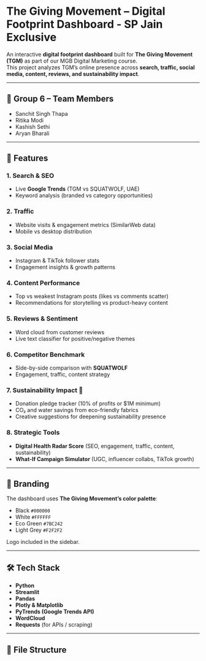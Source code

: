 # The Giving Movement – Digital Footprint Dashboard - SP Jain Exclusive

An interactive **digital footprint dashboard** built for **The Giving Movement (TGM)** as part of our MGB Digital Marketing course.  
This project analyzes TGM’s online presence across **search, traffic, social media, content, reviews, and sustainability impact**.  

---

## 👥 Group 6 – Team Members
- Sanchit Singh Thapa  
- Ritika Modi  
- Kashish Sethi  
- Aryan Bharali  

---

## 🚀 Features
### 1. Search & SEO
- Live **Google Trends** (TGM vs SQUATWOLF, UAE)
- Keyword analysis (branded vs category opportunities)

### 2. Traffic
- Website visits & engagement metrics (SimilarWeb data)
- Mobile vs desktop distribution

### 3. Social Media
- Instagram & TikTok follower stats  
- Engagement insights & growth patterns  

### 4. Content Performance
- Top vs weakest Instagram posts (likes vs comments scatter)  
- Recommendations for storytelling vs product-heavy content  

### 5. Reviews & Sentiment
- Word cloud from customer reviews  
- Live text classifier for positive/negative themes  

### 6. Competitor Benchmark
- Side-by-side comparison with **SQUATWOLF**  
- Engagement, traffic, content strategy  

### 7. Sustainability Impact 🌱
- Donation pledge tracker (10% of profits or $1M minimum)  
- CO₂ and water savings from eco-friendly fabrics  
- Creative suggestions for deepening sustainability presence  

### 8. Strategic Tools
- **Digital Health Radar Score** (SEO, engagement, traffic, content, sustainability)  
- **What-If Campaign Simulator** (UGC, influencer collabs, TikTok growth)

---

## 🎨 Branding
The dashboard uses **The Giving Movement’s color palette**:  
- Black `#000000`  
- White `#FFFFFF`  
- Eco Green `#7BC242`  
- Light Grey `#F2F2F2`  

Logo included in the sidebar.

---

## 🛠️ Tech Stack
- **Python**
- **Streamlit**
- **Pandas**
- **Plotly & Matplotlib**
- **PyTrends (Google Trends API)**
- **WordCloud**
- **Requests** (for APIs / scraping)

---

## 📂 File Structure
